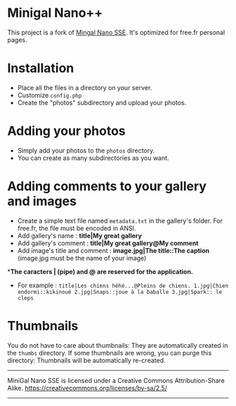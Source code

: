 Minigal Nano++
==============

This project is a fork of [Mingal Nano SSE](https://github.com/sebsauvage/MinigalNano).
It's optimized for free.fr personal pages.

Installation
============

* Place all the files in a directory on your server.
* Customize `config.php`
* Create the "photos" subdirectory and upload your photos.

Adding your photos
==================

* Simply add your photos to the `photos` directory.
* You can create as many subdirectories as you want.

Adding comments to your gallery and images
==========================================

* Create a simple text file named `metadata.txt` in the gallery's folder. For free.fr, the file must be encoded in ANSI.
 * Add gallery's name : __title|My great gallery__
 * Add gallery's comment : __title|My great gallery@My comment__
 * Add image's title and comment : __image.jpg|The title::The caption__ (image.jpg must be the name of your image)

*__The caracters | (pipe) and @ are reserved for the application.__

* For example :
`title|Les chiens héhé...@Pleins de chiens.
1.jpg|Chien endormi::kikinoué
2.jpg|Snaps::joue à la baballe
3.jpg|Spark:: le cleps`

Thumbnails
=========

You do not have to care about thumbnails: They are automatically created in the `thumbs` directory.
If some thumbnails are wrong, you can purge this directory: Thumbnails will be automatically re-created.

--------------------------------------------------

MiniGal Nano SSE is licensed under a Creative Commons Attribution-Share Alike.
https://creativecommons.org/licenses/by-sa/2.5/

--------------------------------------------------